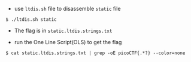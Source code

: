- use `ltdis.sh` file to disassemble `static` file
```
$ ./ltdis.sh static
```

- The flag is in `static.ltdis.strings.txt`

- run the One Line Script(OLS) to get the flag
```
$ cat static.ltdis.strings.txt | grep -oE picoCTF{.*?} --color=none
```
